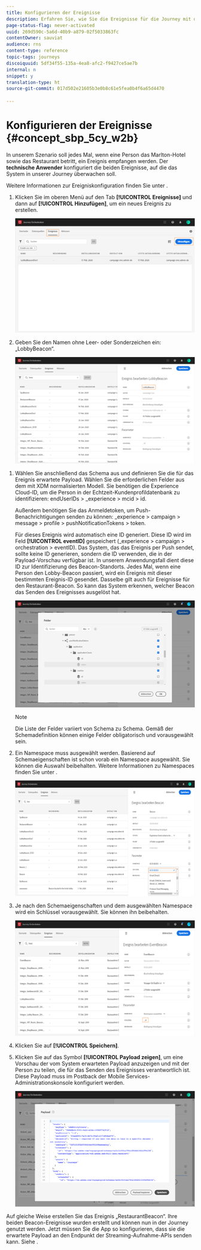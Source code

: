 ```yaml
---
title: Konfigurieren der Ereignisse
description: Erfahren Sie, wie Sie die Ereignisse für die Journey mit dem erweiterten Anwendungsfall konfigurieren
page-status-flag: never-activated
uuid: 269d590c-5a6d-40b9-a879-02f5033863fc
contentOwner: sauviat
audience: rns
content-type: reference
topic-tags: journeys
discoiquuid: 5df34f55-135a-4ea8-afc2-f9427ce5ae7b
internal: n
snippet: y
translation-type: ht
source-git-commit: 017d502e21605b3e0b8c61e5fea0b4f6a65d4470

---
```



# Konfigurieren der Ereignisse {#concept_sbp_5cy_w2b}

In unserem Szenario soll jedes Mal, wenn eine Person das Marlton-Hotel sowie das Restaurant betritt, ein Ereignis empfangen werden. Der **technische Anwender** konfiguriert die beiden Ereignisse, auf die das System in unserer Journey überwachen soll.

Weitere Informationen zur Ereigniskonfiguration finden Sie unter [](../event/about-events.md).

1. Klicken Sie im oberen Menü auf den Tab **[!UICONTROL Ereignisse]** und dann auf **[!UICONTROL Hinzufügen]**, um ein neues Ereignis zu erstellen.

   ![](../assets/journeyuc1_1.png)

1. Geben Sie den Namen ohne Leer- oder Sonderzeichen ein: „LobbyBeacon“.

   ![](../assets/journeyuc2_1.png)

<!--li>Select the **[!UICONTROL Mobile - Streaming Ingestion APIs]** event type. Events are sent from the customers' mobile phone through the Mobile SDK.![](../assets/journeyuc2_3.png" placement="break" width="800" id="image_is5_2sn_z2b"/></li-->

1. Wählen Sie anschließend das Schema aus und definieren Sie die für das Ereignis erwartete Payload. Wählen Sie die erforderlichen Felder aus dem mit XDM normalisierten Modell. Sie benötigen die Experience Cloud-ID, um die Person in der Echtzeit-Kundenprofildatenbank zu identifizieren: endUserIDs > _experience > mcid > id.

   Außerdem benötigen Sie das Anmeldetoken, um Push-Benachrichtigungen senden zu können: _experience > campaign > message > profile > pushNotificationTokens > token.

   Für dieses Ereignis wird automatisch eine ID generiert. Diese ID wird im Feld **[!UICONTROL eventID]** gespeichert (_experience > campaign > orchestration > eventID). Das System, das das Ereignis per Push sendet, sollte keine ID generieren, sondern die ID verwenden, die in der Payload-Vorschau verfügbar ist. In unserem Anwendungsfall dient diese ID zur Identifizierung des Beacon-Standorts. Jedes Mal, wenn eine Person den Lobby-Beacon passiert, wird ein Ereignis mit dieser bestimmten Ereignis-ID gesendet. Dasselbe gilt auch für Ereignisse für den Restaurant-Beacon. So kann das System erkennen, welcher Beacon das Senden des Ereignisses ausgelöst hat.

   ![](../assets/journeyuc2_2.png)

   >[!NOTE]
   >
   >Die Liste der Felder variiert von Schema zu Schema. Gemäß der Schemadefinition können einige Felder obligatorisch und vorausgewählt sein.

1. Ein Namespace muss ausgewählt werden. Basierend auf Schemaeigenschaften ist schon vorab ein Namespace ausgewählt. Sie können die Auswahl beibehalten. Weitere Informationen zu Namespaces finden Sie unter [](../event/selecting-the-namespace.md).

   ![](../assets/journeyuc2_4.png)

1. Je nach den Schemaeigenschaften und dem ausgewählten Namespace wird ein Schlüssel vorausgewählt. Sie können ihn beibehalten.

   ![](../assets/journeyuc2_4bis.png)

1. Klicken Sie auf **[!UICONTROL Speichern]**.

1. Klicken Sie auf das Symbol **[!UICONTROL Payload zeigen]**, um eine Vorschau der vom System erwarteten Payload anzuzeigen und mit der Person zu teilen, die für das Senden des Ereignisses verantwortlich ist.  Diese Payload muss im Postback der Mobile Services-Administrationskonsole konfiguriert werden.

   ![](../assets/journeyuc2_5.png)

Auf gleiche Weise erstellen Sie das Ereignis „RestaurantBeacon“. Ihre beiden Beacon-Ereignisse wurden erstellt und können nun in der Journey genutzt werden. Jetzt müssen Sie die App so konfigurieren, dass sie die erwartete Payload an den Endpunkt der Streaming-Aufnahme-APIs senden kann. Siehe [](../event/additional-steps-to-send-events-to-journey-orchestration.md).
